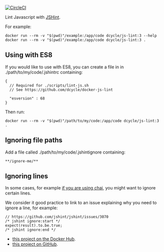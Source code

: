 [![CircleCI](https://circleci.com/gh/dcycle/docker-js-lint.svg?style=svg)](https://circleci.com/gh/dcycle/docker-js-lint)

Lint Javascript with [JSHint](http://jshint.com/install/).

For example:

    docker run --rm -v "$(pwd)"/example:/app/code dcycle/js-lint:3 --help
    docker run --rm -v "$(pwd)"/example:/app/code dcycle/js-lint:3 .

Using with ES8
-----

If you would like to use with ES8, you can create a file in in ./path/to/my/code/.jshintrc containing:

    {
      // Required for ./scripts/lint-js.sh
      // See https://github.com/dcycle/docker-js-lint

      "esversion" : 68
    }

Then run:

    docker run --rm -v "$(pwd)"/path/to/my/code:/app/code dcycle/js-lint:3 .

Ignoring file paths
-----

Add a file called ./path/to/my/code/.jshintignore containing:

    **/ignore-me/**

Ignoring lines
-----

In some cases, for example [if you are using chai](https://github.com/jshint/jshint/issues/3070), you might want to ignore certain lines.

We consider it good practice to link to an issue explaining why you need to ignore a line, for example:

    // https://github.com/jshint/jshint/issues/3070
    /* jshint ignore:start */
    expect(result).to.be.true;
    /* jshint ignore:end */

* [this project on the Docker Hub](https://hub.docker.com/r/dcycle/js-lint/).
* [this project on GitHub](https://github.com/dcycle/docker-js-lint).
